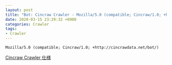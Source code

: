 ```yaml
---
layout: post
title: "Bot: Cincraw Crawler - Mozilla/5.0 (compatible; Cincraw/1.0; +http://cincrawdata.net/bot/)"
date: 2020-03-15 23:29:32 +0900
categories: Crawler
tags:
- Crawler
---
```


```
Mozilla/5.0 (compatible; Cincraw/1.0; +http://cincrawdata.net/bot/)
```

[Cincraw Crawler 仕様](https://cincrawdata.net/)


